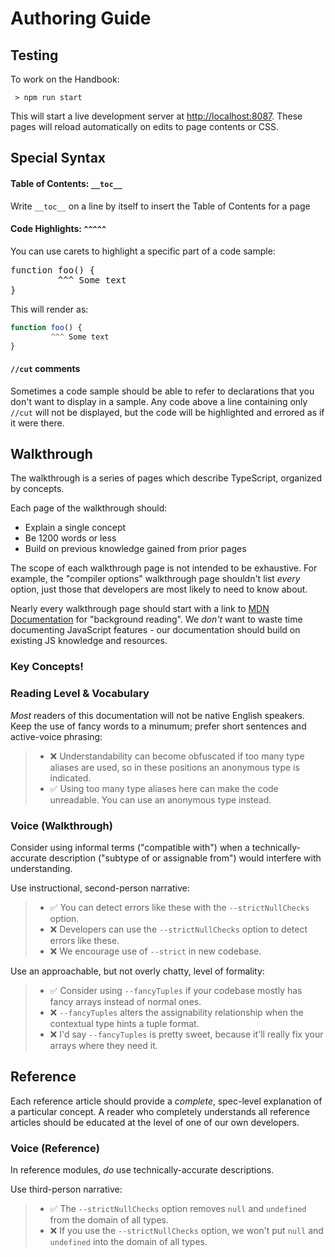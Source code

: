 # Authoring Guide

## Testing

To work on the Handbook:
```
 > npm run start
```
This will start a live development server at [http://localhost:8087](http://localhost:8087).
These pages will reload automatically on edits to page contents or CSS.

## Special Syntax

#### Table of Contents: `__toc__`

Write `__toc__` on a line by itself to insert the Table of Contents for a page

#### Code Highlights: `^^^^^`

You can use carets to highlight a specific part of a code sample:
<pre>
function foo() {
         ^^^ Some text
}
</pre>

This will render as:
```ts
function foo() {
         ^^^ Some text
}
```

#### `//cut` comments

Sometimes a code sample should be able to refer to declarations that you don't want to display in a sample.
Any code above a line containing only `//cut` will not be displayed, but the code will be highlighted and errored as if it were there.

## Walkthrough

The walkthrough is a series of pages which describe TypeScript, organized by concepts.

Each page of the walkthrough should:
 * Explain a single concept
 * Be 1200 words or less
 * Build on previous knowledge gained from prior pages

The scope of each walkthrough page is not intended to be exhaustive.
For example, the "compiler options" walkthrough page shouldn't list *every* option, just those that developers are most likely to need to know about.

Nearly every walkthrough page should start with a link to [MDN Documentation](https://developer.mozilla.org/en-US/) for "background reading".
We *don't* want to waste time documenting JavaScript features - our documentation should build on existing JS knowledge and resources.

### Key Concepts!


### Reading Level & Vocabulary

*Most* readers of this documentation will not be native English speakers. Keep the use of fancy words to a minumum; prefer short sentences and active-voice phrasing:

 > * ❌ Understandability can become obfuscated if too many type aliases are used, so in these positions an anonymous type is indicated.
 > * ✅ Using too many type aliases here can make the code unreadable. You can use an anonymous type instead.

### Voice (Walkthrough)

Consider using informal terms ("compatible with") when a technically-accurate description ("subtype of or assignable from") would interfere with understanding.

Use instructional, second-person narrative:

 > * ✅ You can detect errors like these with the `--strictNullChecks` option.
 > * ❌ Developers can use the `--strictNullChecks` option to detect errors like these.
 > * ❌ We encourage use of `--strict` in new codebase.

Use an approachable, but not overly chatty, level of formality:

 > * ✅ Consider using `--fancyTuples` if your codebase mostly has fancy arrays instead of normal ones.
 > * ❌ `--fancyTuples` alters the assignability relationship when the contextual type hints a tuple format.
 > * ❌ I'd say `--fancyTuples` is pretty sweet, because it'll really fix your arrays where they need it.

## Reference

Each reference article should provide a *complete*, spec-level explanation of a particular concept.
A reader who completely understands all reference articles should be educated at the level of one of our own developers.

### Voice (Reference)

In reference modules, *do* use technically-accurate descriptions.

Use third-person narrative:

 > * ✅ The `--strictNullChecks` option removes `null` and `undefined` from the domain of all types.
 > * ❌ If you use the `--strictNullChecks` option, we won't put `null` and `undefined` into the domain of all types.

